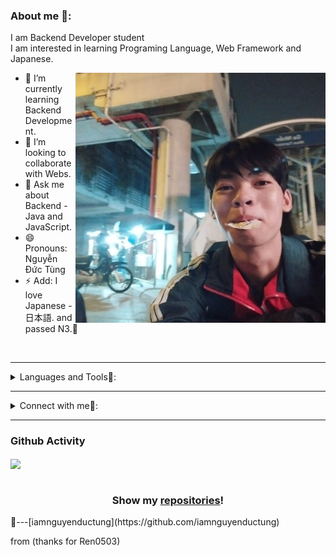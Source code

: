 
### About me 🦀:
I am Backend Developer student<br/>
I am interested in learning Programing Language, Web Framework and Japanese.

<img align="right" alt="GIF" src="https://github.com/iamnguyenductung/iamnguyenductung/blob/master/img/aboutme.png" width="400" height="400" />

- 🌱 I’m currently learning Backend Development.
- 👯 I’m looking to collaborate with  Webs.
- 💬 Ask me about Backend - Java and JavaScript.
- 😄 Pronouns: Nguyễn Đức Tùng
- ⚡ Add: I love Japanese - 日本語. and passed N3.🦀

<br/>

---

<details>
<summary>
Languages and Tools🦀:
</summary>
  <br/>
<code><img height="40" src="https://raw.githubusercontent.com/github/explore/80688e429a7d4ef2fca1e82350fe8e3517d3494d/topics/javascript/javascript.png"></code>
<code><img height="40" src="https://raw.githubusercontent.com/github/explore/80688e429a7d4ef2fca1e82350fe8e3517d3494d/topics/react/react.png"></code> 
<code><img height="40" src="https://raw.githubusercontent.com/github/explore/80688e429a7d4ef2fca1e82350fe8e3517d3494d/topics/nodejs/nodejs.png"></code>
<code><img height="40" src="https://raw.githubusercontent.com/github/explore/80688e429a7d4ef2fca1e82350fe8e3517d3494d/topics/express/express.png"></code>
<code><img height="40" src="https://raw.githubusercontent.com/github/explore/80688e429a7d4ef2fca1e82350fe8e3517d3494d/topics/mongodb/mongodb.png"></code>
<code><img height="40" src="https://raw.githubusercontent.com/github/explore/80688e429a7d4ef2fca1e82350fe8e3517d3494d/topics/postgresql/postgresql.png"></code>
<code><img height="40" src="https://raw.githubusercontent.com/github/explore/80688e429a7d4ef2fca1e82350fe8e3517d3494d/topics/python/python.png"></code>
<code><img height="40" src="https://raw.githubusercontent.com/github/explore/37c71fdca4e12086faf8c7009793d2eb588c914e/topics/nestjs/nestjs.png"></code>
<code><img height="40" src="https://raw.githubusercontent.com/github/explore/80688e429a7d4ef2fca1e82350fe8e3517d3494d/topics/typescript/typescript.png"></code>
<code><img height="40" src="https://raw.githubusercontent.com/github/explore/80688e429a7d4ef2fca1e82350fe8e3517d3494d/topics/jupyter-notebook/jupyter-notebook.png"></code>
<code><img height="40" src="https://raw.githubusercontent.com/github/explore/80688e429a7d4ef2fca1e82350fe8e3517d3494d/topics/redis/redis.png"></code>
</details>

---

<details>
<summary> Connect with me🤝: </summary>  

<br/>

<a href="https://github.com/iamnguyenductung">
  <img align="left" alt="tung's Github" width="22px" src="https://upload.wikimedia.org/wikipedia/commons/thumb/a/ae/Github-desktop-logo-symbol.svg/1024px-Github-desktop-logo-symbol.svg.png" />
</a>

<a href="https://www.facebook.com/tungducng">
  <img align="left" alt="tung's Facebook" width="22px" src="https://img.icons8.com/?size=96&id=uLWV5A9vXIPu&format=png" />
</a>


<a href="https://www.linkedin.com/in/duc-tung-761364282">
  <img align="left" alt="tung's Facebook" width="22px" src="https://img.icons8.com/?size=96&id=xuvGCOXi8Wyg&format=png" />
</a>



<br/>

</details>

---

### Github Activity 

<div>

<a href="https://github.com/iamnguyenductung">
  <img align="center" src="https://github-readme-stats.vercel.app/api/top-langs/?username=iamnguyenductung&langs_count=6&theme=tokyonight" />
</a>



<br/>
<br/>

</div>                                                                                                                 

<div align="center">
  

### Show my [repositories](https://github.com/iamnguyenductung?tab=repositories)!

</div>
🦀---[iamnguyenductung](https://github.com/iamnguyenductung)

from (thanks for Ren0503)
